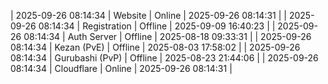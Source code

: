 | 2025-09-26 08:14:34 | Website | Online | 2025-09-26 08:14:31 |
| 2025-09-26 08:14:34 | Registration | Offline | 2025-09-09 16:40:23 |
| 2025-09-26 08:14:34 | Auth Server | Offline | 2025-08-18 09:33:31 |
| 2025-09-26 08:14:34 | Kezan (PvE) | Offline | 2025-08-03 17:58:02 |
| 2025-09-26 08:14:34 | Gurubashi (PvP) | Offline | 2025-08-23 21:44:06 |
| 2025-09-26 08:14:34 | Cloudflare | Online | 2025-09-26 08:14:31 |
